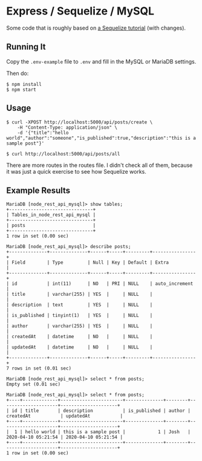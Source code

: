 # Express / Sequelize / MySQL

Some code that is roughly based on [a Sequelize tutorial](https://christosploutarchou.com/how-to-build-simple-node-js-rest-api/) (with changes).

## Running It

Copy the `.env-example` file to `.env` and fill in the MySQL or MariaDB settings.

Then do:

```text
$ npm install
$ npm start
```

## Usage

```text
$ curl -XPOST http://localhost:5000/api/posts/create \
    -H "Content-Type: application/json" \
    -d '{"title":"hello world","author":"someone","is_published":true,"description":"this is a sample post"}'
```

```text
$ curl http://localhost:5000/api/posts/all
```

There are more routes in the routes file. I didn't check all of them, because it was just a quick exercise to see how Sequelize works.

## Example Results

```text
MariaDB [node_rest_api_mysql]> show tables;
+-------------------------------+
| Tables_in_node_rest_api_mysql |
+-------------------------------+
| posts                         |
+-------------------------------+
1 row in set (0.00 sec)

MariaDB [node_rest_api_mysql]> describe posts;
+--------------+--------------+------+-----+---------+----------------+
| Field        | Type         | Null | Key | Default | Extra          |
+--------------+--------------+------+-----+---------+----------------+
| id           | int(11)      | NO   | PRI | NULL    | auto_increment |
| title        | varchar(255) | YES  |     | NULL    |                |
| description  | text         | YES  |     | NULL    |                |
| is_published | tinyint(1)   | YES  |     | NULL    |                |
| author       | varchar(255) | YES  |     | NULL    |                |
| createdAt    | datetime     | NO   |     | NULL    |                |
| updatedAt    | datetime     | NO   |     | NULL    |                |
+--------------+--------------+------+-----+---------+----------------+
7 rows in set (0.01 sec)

MariaDB [node_rest_api_mysql]> select * from posts;
Empty set (0.01 sec)

MariaDB [node_rest_api_mysql]> select * from posts;
+----+-------------+-----------------------+--------------+--------+---------------------+---------------------+
| id | title       | description           | is_published | author | createdAt           | updatedAt           |
+----+-------------+-----------------------+--------------+--------+---------------------+---------------------+
|  1 | hello world | this is a sample post |            1 | Josh   | 2020-04-10 05:21:54 | 2020-04-10 05:21:54 |
+----+-------------+-----------------------+--------------+--------+---------------------+---------------------+
1 row in set (0.00 sec)
```
